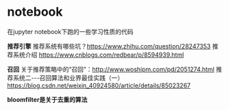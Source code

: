 # notebook
在jupyter notebook下跑的一些学习性质的代码


**推荐引擎**
推荐系统有哪些坑？https://www.zhihu.com/question/28247353
推荐系统介绍 https://www.cnblogs.com/redbear/p/8594939.html

**召回**
关于推荐策略中的“召回”：http://www.woshipm.com/pd/2051274.html
推荐系统二---召回算法和业界最佳实践（一） https://blog.csdn.net/weixin_40924580/article/details/85023267


**bloomfilter是关于去重的算法**


